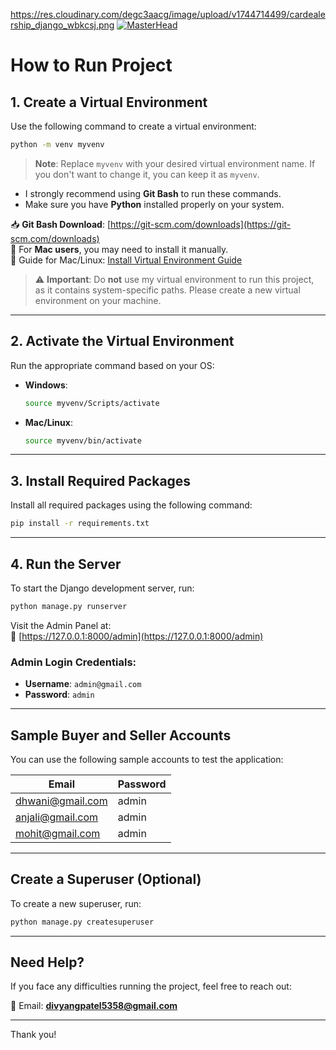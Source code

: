 https://res.cloudinary.com/degc3aacg/image/upload/v1744714499/cardealership_django_wbkcsj.png
[![MasterHead](https://res.cloudinary.com/degc3aacg/image/upload/v1744714499/cardealership_django_wbkcsj.png)](https://divyangpatel.in/#project)
# How to Run Project

## 1. Create a Virtual Environment

Use the following command to create a virtual environment:

```bash
python -m venv myvenv
```

> **Note**: Replace `myvenv` with your desired virtual environment name. If you don't want to change it, you can keep it as `myvenv`.

- I strongly recommend using **Git Bash** to run these commands.
- Make sure you have **Python** installed properly on your system.

📥 **Git Bash Download**: [https://git-scm.com/downloads](https://git-scm.com/downloads)  
🍎 For **Mac users**, you may need to install it manually.  
🔗 Guide for Mac/Linux: [Install Virtual Environment Guide](https://github.com/codingforentrepreneurs/Guides/blob/master/all/install_django_mac_linux.md)

> ⚠️ **Important**: Do **not** use my virtual environment to run this project, as it contains system-specific paths. Please create a new virtual environment on your machine.

---

## 2. Activate the Virtual Environment

Run the appropriate command based on your OS:

- **Windows**:
  ```bash
  source myvenv/Scripts/activate
  ```

- **Mac/Linux**:
  ```bash
  source myvenv/bin/activate
  ```

---

## 3. Install Required Packages

Install all required packages using the following command:

```bash
pip install -r requirements.txt
```

---

## 4. Run the Server

To start the Django development server, run:

```bash
python manage.py runserver
```

Visit the Admin Panel at:  
🔗 [https://127.0.0.1:8000/admin](https://127.0.0.1:8000/admin)

### Admin Login Credentials:
- **Username**: `admin@gmail.com`  
- **Password**: `admin`

---

## Sample Buyer and Seller Accounts

You can use the following sample accounts to test the application:

| Email               | Password |
|---------------------|----------|
| dhwani@gmail.com    | admin    |
| anjali@gmail.com    | admin    |
| mohit@gmail.com     | admin    |

---

## Create a Superuser (Optional)

To create a new superuser, run:

```bash
python manage.py createsuperuser
```

---

## Need Help?

If you face any difficulties running the project, feel free to reach out:

📧 Email: **divyangpatel5358@gmail.com**

---

Thank you!
